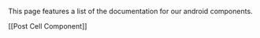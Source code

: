 This page features a list of the documentation for our android components. 

[[Post Cell Component]]